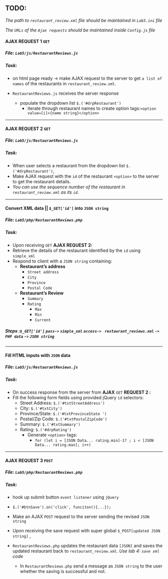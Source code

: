## TODO:

*The path to `restaurant_review.xml` file should be maintained in `Lab5.ini` file*

*The `URLs` of the `Ajax requests` should be maintained inside `Config.js` file*

#### AJAX REQUEST 1 `GET`
#####  File: `Lab5/js/RestaurantReviews.js`
##### Task:
- on html page ready -> make AJAX request to the server to get `a list of names` of the restaurants in `restaurant_review.xml`.


- `RestaurantReviews.js` receives the server response 
  - populate the dropdown list `$.('#drpRestaurant')`   
    - iterate through restaurant names to create option tags:`<option value=[i]>{name string}</option>`
<hr>

#### AJAX REQUEST 2 `GET`
#####  File: `Lab5/js/RestaurantReviews.js`
##### Task:
- When user selects a restaurant from the dropdown list `$.('#drpRestaurant')`, 
- Make AJAX request with the `id` of the restaurant `<option>` to the server to get the restaurant details.
- *You can use the sequence number of the restaurant in `restaurant_review.xml` as its `id`.*
<hr>

####   Convert XML data || `$_GET['id']` into `JSON string`
#####  File: `Lab5/php/RestaurantReviews.php`
##### Task:
- Upon receiving `GET` **AJAX REQUEST 2:** 
- Retrieve the details of the restaurant identified by the `id` using `simple_xml`
- Respond to client with a `JSON string` containing:
  - **Restaurant’s address** 
    - `Street address`
    - `City`
    - `Province`
    - `Postal Code`
  - **Restaurant’s Review** 
    - `Summary`
    - `Rating` 
      - `Max`
      - `Min`
      - `Current`

##### Steps :`$_GET['id']` `pass->` `simple_xml` `access->` ` restaurant_reviews.xml` `->` `PHP data` `->` `JSON string`
<hr>


####  Fill HTML inputs with `JSON` data  
#####  File: `Lab5/js/RestaurantReviews.js`
##### Task:
- On success response from the server from **AJAX** `GET` **REQUEST 2 :**
- Fill the following form fields using provided jQuery `id` selectors:
  - Street Address: `$.('#txtStreetAddress')`
  - City: `$.('#txtCity')`
  - Province/State: `$.('#txtProvinceState ')`
  - Postal/Zip Code: `$.('#txtPostalZipCode')`
  - Summary: `$.('#txtSummary')` 
  - Rating: `$.('#drpRating')`
    - Generate `<option>` tags:
      - `for (let i = [JSON Data... rating.min]-1? ; i < [JSON Data... rating.max]; i++)`
  
<hr>

####  AJAX REQUEST 3 `POST` 
#####  File: `Lab5/php/RestaurantReviews.php`
##### Task: 
- hook up submit button `event listener` using `jQuery` 

- `$.('#btnSave').on('click', funciton(){...});`


- Make an AJAX `POST` request to the server sending the revised `JSON string`


- Upon receiving the save request with super global `$_POST[updated JSON string]` ,
- `RestaurantReviews.php` updates the restaurant data `[JSON]` and saves the updated restaurant back to `restaurant_review.xml`. *Use lab 4: `save xml` code*
  

  - In `RestaurantReviews.php` send a message as `JSON string` to the user whether the saving is successful and not.